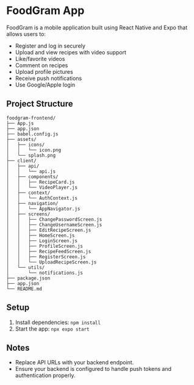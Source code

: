# FoodGram App

FoodGram is a mobile application built using React Native and Expo that allows users to:

- Register and log in securely
- Upload and view recipes with video support
- Like/favorite videos
- Comment on recipes
- Upload profile pictures
- Receive push notifications
- Use Google/Apple login

## Project Structure
```
foodgram-frontend/
├── App.js
├── app.json
├── babel.config.js
├── assets/
│   ├── icons/
│   │   └── icon.png
│   └── splash.png
├── client/
│   ├── api/
│   │   └── api.js
│   ├── components/
│   │   ├── RecipeCard.js
│   │   └── VideoPlayer.js
│   ├── context/
│   │   └── AuthContext.js
│   ├── navigation/
│   │   └── AppNavigator.js
│   ├── screens/
│   │   ├── ChangePasswordScreen.js
│   │   ├── ChangeUsernameScreen.js
│   │   ├── EditRecipeScreen.js
│   │   ├── HomeScreen.js
│   │   ├── LoginScreen.js
│   │   ├── ProfileScreen.js
│   │   ├── RecipeFeedScreen.js
│   │   ├── RegisterScreen.js
│   │   └── UploadRecipeScreen.js
│   └── utils/
│       └── notifications.js
├── package.json
├── app.json
└── README.md
```

## Setup
1. Install dependencies: `npm install`
2. Start the app: `npx expo start`

## Notes
- Replace API URLs with your backend endpoint.
- Ensure your backend is configured to handle push tokens and authentication properly.
```

